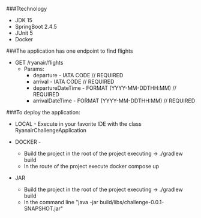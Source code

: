 ###Ttechnology
* JDK 15
* SpringBoot 2.4.5
* JUnit 5
* Docker

###The application has one endpoint to find flights
* GET /ryanair/flights
    * Params:
        - departure - IATA CODE // REQUIRED
        - arrival - IATA CODE // REQUIRED
        - departureDateTime - FORMAT (YYYY-MM-DDTHH:MM) // REQUIRED
        - arrivalDateTime - FORMAT (YYYY-MM-DDTHH:MM) // REQUIRED

###To deploy the application:

* LOCAL - Execute in your favorite IDE with the class RyanairChallengeApplication

* DOCKER - 
  * Build the project in the root of the project executing -> ./gradlew build
  * In the route of the project execute docker compose up
    
* JAR 
    * Build the project in the root of the project executing -> ./gradlew build
    * In the command line "java -jar build/libs/challenge-0.0.1-SNAPSHOT.jar"